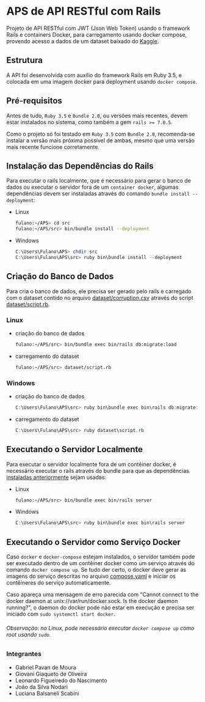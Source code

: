 # APS de API RESTful com Rails

Projeto de API RESTful com JWT (Json Web Token) usando o framework Rails e containers Docker,
para carregamento usando docker compose, provendo acesso a dados de um dataset baixado do [Kaggle](https://www.kaggle.com/).

## Estrutura

A API foi desenvolvida com auxílio do framework Rails em Ruby 3.5,
e colocada em uma imagem docker para deployment usando `docker compose`.

## Pré-requisitos

Antes de tudo, `Ruby 3.5` e `Bundle 2.0`, ou versões mais recentes,
devem estar instalados no sistema, como também a gem `rails >= 7.0.5`.

Como o projeto só foi testado em `Ruby 3.5` com `Bundle 2.0`,
recomenda-se instalar a versão mais próxima possível de ambas,
mesmo que uma versão mais recente funcione corretamente.

## Instalação das Dependências do Rails

Para executar o rails localmente, que é necessário para gerar o banco de dados
ou executar o servidor fora de um `container docker`, algumas dependências devem
ser instaladas através do comando `bundle install --deployment`:

- Linux
  ```bash
  fulano:~/APS> cd src
  fulano:~/APS/src> bin/bundle install --deployment
  ```

- Windows
  ```powershell
  C:\Users\Fulano\APS> chdir src
  C:\Users\Fulano\APS\src> ruby bin\bundle install --deployment
  ```

## Criação do Banco de Dados

Para cria o banco de dados, ele precisa ser gerado pelo rails e carregado com o dataset
contido no arquivo [dataset/corruption.csv](./dataset/corruption.csv) através do script
[dataset/script.rb](./dataset/script.rb).

### Linux

- criação do banco de dados
  ```bash
  fulano:~/APS/src> bin/bundle exec bin/rails db:migrate:load
  ```

- carregamento do dataset
  ```bash
  fulano:~/APS/src> dataset/script.rb
  ```

### Windows

- criação do banco de dados
  ```powershell
  C:\Users\Fulano\APS\src> ruby bin\bundle exec bin\rails db:migrate:load
  ```

- carregamento do dataset
  ```powershell
  C:\Users\Fulano\APS\src> ruby dataset\script.rb
  ```

## Executando o Servidor Localmente

Para executar o servidor localmente fora de um contêiner docker, é necessário executar o rails
através do bundle para que as dependências [instaladas anteriormente](#instalação-das-dependências-do-rails)
sejam usadas:

- Linux
  ```bash
  fulano:~/APS/src> bin/bundle exec bin/rails server
  ```

- Windows
  ```powershell
  C:\Users\Fulano\APS\src> ruby bin\bundle exec bin\rails server
  ```

## Executando o Servidor como Serviço Docker

Caso `docker` e `docker-compose` estejam instalados, o servidor também pode ser executado
dentro de um contêiner docker como um serviço através do comando `docker compose up`.
Se tudo der certo, o docker deve gerar as imagens do serviço descritas no arquivo
[compose.yaml](./compose.yaml) e iniciar os contêineres do serviço automaticamente.

Caso apareça uma mensagem de erro parecida com "Cannot connect to the docker daemon at unix://var/run/docker.sock.
Is the docker daemon running?", o daemon do docker pode não estar em execução e precisa ser iniciado
com `sudo systemctl start docker`.

###### Observação: no Linux, pode necessário executar `docker compose up` como root usando `sudo`.

### Integrantes
- Gabriel Pavan de Moura
- Giovani Giaqueto de Oliveira
- Leonardo Figueiredo do Nascimento
- João da Silva Nodari
- Luciana Balsaneli Scabini
